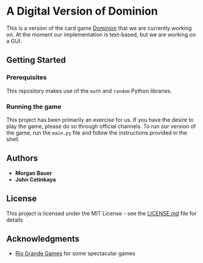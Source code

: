 # A Digital Version of Dominion

This is a version of the card game [Dominion](https://www.riograndegames.com/games/dominion/) that we are currently working on. At the moment our implementation is text-based, but
we are working on a GUI.

## Getting Started

### Prerequisites

This repository makes use of the `math` and `random` Python libraries. 

### Running the game

This project has been primarily an exercise for us. If you have the desire to play the game, please do so through official channels. To run our version of the game,
run the `main.py` file and follow the instructions provided in the shell.

## Authors

* **Morgan Bauer**
* **John Cetinkaya**

## License

This project is licensed under the MIT License - see the [LICENSE.md](LICENSE.md) file for details

## Acknowledgments

* [Rio Grande Games](https://www.riograndegames.com/) for some spectacular games
